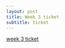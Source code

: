 ```yaml
---
layout: post
title: Week 3 ticket
subtitle: ticket
---
```


[week 3 ticket](https://github.com/QwikSP/CSA-Tri-3/issues/1)